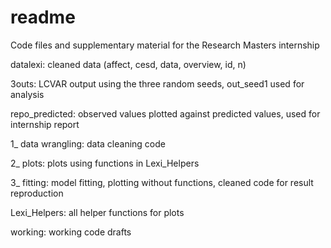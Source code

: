 # readme
Code files and supplementary material for the Research Masters internship 

datalexi: cleaned data (affect, cesd, data, overview, id, n)

3outs: LCVAR output using the three random seeds, out_seed1 used for analysis

repo_predicted: observed values plotted against predicted values, used for internship report

1_ data wrangling: data cleaning code

2_ plots: plots using functions in Lexi_Helpers

3_ fitting: model fitting, plotting without functions, cleaned code for result reproduction

Lexi_Helpers: all helper functions for plots

working: working code drafts 
